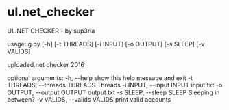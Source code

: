 # ul.net_checker
UL.NET CHECKER - by sup3ria

usage: g.py [-h] [-t THREADS] [-i INPUT] [-o OUTPUT] [-s SLEEP] [-v VALIDS]

uploaded.net checker 2016

optional arguments:
  -h, --help            show this help message and exit
  -t THREADS, --threads THREADS
                        Threads
  -i INPUT, --input INPUT
                        input.txt
  -o OUTPUT, --output OUTPUT
                        output.txt
  -s SLEEP, --sleep SLEEP
                        Sleeping in between?
  -v VALIDS, --valids VALIDS
                        print valid accounts

